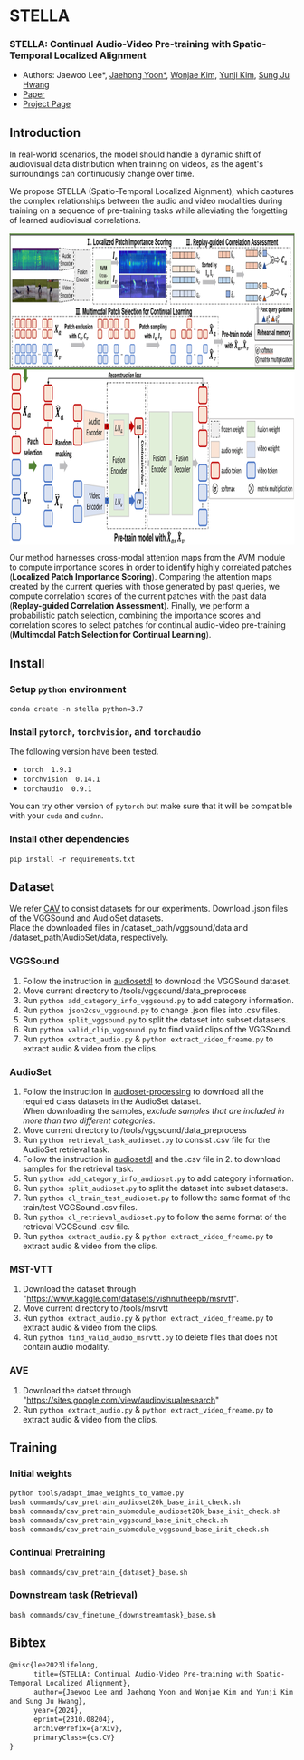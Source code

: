 # STELLA

### **STELLA: Continual Audio-Video Pre-training with Spatio-Temporal Localized Alignment**  
* Authors: Jaewoo Lee*, [Jaehong Yoon*](https://jaehong31.github.io/), [Wonjae Kim](https://wonjae.kim/), [Yunji Kim](https://github.com/YunjiKim), [Sung Ju Hwang](http://www.sungjuhwang.com/)
* [Paper](https://arxiv.org/abs/2310.08204)
* [Project Page](https://g-jwlee.github.io/STELLA_project/)

## Introduction

In real-world scenarios, the model should handle a dynamic shift of audiovisual data distribution when training on videos, as the agent's surroundings can continuously change over time.

We propose STELLA (Spatio-Temporal Localized Aignment), which captures the complex relationships between the audio and video modalities during training on a sequence of pre-training tasks while alleviating the forgetting of learned audiovisual correlations.

<img src="assets/concept_figure.png" style="display: block; margin: 0 auto; height:550px;"/>
<p>
Our method harnesses cross-modal attention maps from the AVM module to compute importance scores in order to identify highly correlated patches (<b>Localized Patch Importance Scoring</b>).
        Comparing the attention maps created by the current queries with those generated by past queries, we compute correlation scores of the current patches with the past data (<b>Replay-guided Correlation Assessment</b>).
        Finally, we perform a probabilistic patch selection, combining the importance scores and correlation scores to select patches for continual audio-video pre-training (<b>Multimodal Patch Selection for Continual Learning</b>).
</p>

## Install
### Setup `python` environment
```
conda create -n stella python=3.7
```

### Install `pytorch`, `torchvision`, and `torchaudio`
The following version have been tested.  
* `torch  1.9.1`
* `torchvision  0.14.1` 
* `torchaudio  0.9.1`  

You can try other version of `pytorch` but make sure that it will be compatible with your `cuda` and `cudnn`.  

### Install other dependencies
```
pip install -r requirements.txt
```

## Dataset
We refer [CAV](https://github.com/YuanGongND/cav-mae) to consist datasets for our experiments. Download .json files of the VGGSound and AudioSet datasets.<br>
Place the downloaded files in /dataset_path/vggsound/data and /dataset_path/AudioSet/data, respectively.

### VGGSound

1. Follow the instruction in [audiosetdl](https://github.com/speedyseal/audiosetdl) to download the VGGSound dataset.
2. Move current directory to /tools/vggsound/data_preprocess
3. Run ```python add_category_info_vggsound.py``` to add category information.
4. Run ```python json2csv_vggsound.py``` to change .json files into .csv files.
5. Run ```python split_vggsound.py``` to split the dataset into subset datasets.
6. Run ```python valid_clip_vggsound.py``` to find valid clips of the VGGSound.
7. Run ```python extract_audio.py``` & ```python extract_video_freame.py``` to extract audio & video from the clips.

### AudioSet

1. Follow the instruction in [audioset-processing](https://github.com/aoifemcdonagh/audioset-processing) to download all the required class datasets in the AudioSet dataset.<br>
   When downloading the samples, <i>exclude samples that are included in more than two different categories</i>.
2. Move current directory to /tools/vggsound/data_preprocess
3. Run ```python retrieval_task_audioset.py``` to consist .csv file for the AudioSet retrieval task.
3. Follow the instruction in [audiosetdl](https://github.com/speedyseal/audiosetdl) and the .csv file in 2. to download samples for the retrieval task.
4. Run ```python add_category_info_audioset.py``` to add category information.
5. Run ```python split_audioset.py``` to split the dataset into subset datasets.
6. Run ```python cl_train_test_audioset.py``` to follow the same format of the train/test VGGSound .csv files.
7. Run ```python cl_retrieval_audioset.py``` to follow the same format of the retrieval VGGSound .csv file.
8. Run ```python extract_audio.py``` & ```python extract_video_freame.py``` to extract audio & video from the clips.

### MST-VTT

1. Download the dataset through "https://www.kaggle.com/datasets/vishnutheepb/msrvtt".
2. Move current directory to /tools/msrvtt
3. Run ```python extract_audio.py``` & ```python extract_video_freame.py``` to extract audio & video from the clips.
4. Run ```python find_valid_audio_msrvtt.py``` to delete files that does not contain audio modality.

### AVE

1. Download the datset through "https://sites.google.com/view/audiovisualresearch"
2. Run ```python extract_audio.py``` & ```python extract_video_freame.py``` to extract audio & video from the clips.

## Training

### Initial weights
```
python tools/adapt_imae_weights_to_vamae.py
bash commands/cav_pretrain_audioset20k_base_init_check.sh
bash commands/cav_pretrain_submodule_audioset20k_base_init_check.sh
bash commands/cav_pretrain_vggsound_base_init_check.sh
bash commands/cav_pretrain_submodule_vggsound_base_init_check.sh
```

### Continual Pretraining
```
bash commands/cav_pretrain_{dataset}_base.sh
```

### Downstream task (Retrieval)

```
bash commands/cav_finetune_{downstreamtask}_base.sh
```

## Bibtex
```
@misc{lee2023lifelong,
      title={STELLA: Continual Audio-Video Pre-training with Spatio-Temporal Localized Alignment},
      author={Jaewoo Lee and Jaehong Yoon and Wonjae Kim and Yunji Kim and Sung Ju Hwang},
      year={2024},
      eprint={2310.08204},
      archivePrefix={arXiv},
      primaryClass={cs.CV}
}
```
